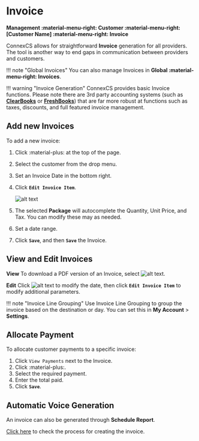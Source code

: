 # Invoice
**Management :material-menu-right: Customer :material-menu-right: [Customer Name] :material-menu-right: Invoice**

ConnexCS allows for straightforward **Invoice** generation for all providers. The tool is another way to end gaps in communication between providers and customers. 

!!! note "Global Invoices"
    You can also manage Invoices in **Global :material-menu-right: Invoices**.

!!! warning "Invoice Generation"
        ConnexCS provides basic Invoice functions. Please note there are 3rd party accounting systems (such as [**ClearBooks**](https://www.clearbooks.co.uk/) or [**FreshBooks**](https://www.freshbooks.com/)) that are far more robust at functions such as taxes, discounts, and full featured invoice management. 

## Add new Invoices
To add a new invoice:

1. Click :material-plus: at the top of the page.
2. Select the customer from the drop menu.
3. Set an Invoice Date in the bottom right. 
4. Click **`Edit Invoice Item`**. 

    ![alt text][invoice-8] 

5. The selected **Package** will autocomplete the Quantity, Unit Price, and Tax. You can modify these may as needed. 
6. Set a date range.
7. Click **`Save`**, and then **`Save`** the Invoice.

## View and Edit Invoices
**View**
To download a PDF version of an Invoice, select ![alt text][invoice-pdf]. 

**Edit**
Click ![alt text][invoice-edit] to modify the date, then click **`Edit Invoice Item`** to modify additional parameters. 


!!! note "Invoice Line Grouping"
    Use Invoice Line Grouping to group the invoice based on the destination or day. You can set this in **My Account** > **Settings**.
    
## Allocate Payment
To allocate customer payments to a specific invoice:

1. Click `View Payments` next to the Invoice.
2. Click :material-plus:.
3. Select the required payment.
4. Enter the total paid. 
5. Click **`Save`**. 

## Automatic Voice Generation

An invoice can also be generated through **Schedule Report**. 

[Click here](https://docs.connexcs.com/report/#schedule-report) to check the process for creating the invoice.


[invoice-8]: /misc/img/229.png "Invoice-8"

[invoice-pdf]: /misc/img/invoice-pdf.png "Invoice PDF"
[invoice-edit]: /misc/img/invoice-edit.png "Edit Invoice"
<!--stackedit_data:
eyJoaXN0b3J5IjpbMTAzNjY4NTkzMl19
-->
